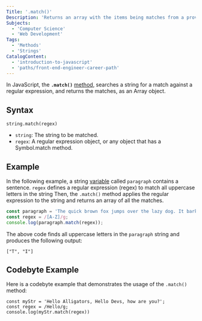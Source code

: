 ```yaml
---
Title: '.match()'
Description: 'Returns an array with the items being matches from a provided regular expression found in the string.'
Subjects:
  - 'Computer Science'
  - 'Web Development'
Tags:
  - 'Methods'
  - 'Strings'
CatalogContent:
  - 'introduction-to-javascript'
  - 'paths/front-end-engineer-career-path'
---
```


In JavaScript, the **`.match()`** [method](https://www.codecademy.com/resources/docs/javascript/methods), searches a string for a match against a regular expression, and returns the matches, as an Array object.

## Syntax

```pseudo
string.match(regex)
```

- `string`: The string to be matched.
- `regex`: A regular expression object, or any object that has a Symbol.match method.

## Example

In the following example, a string [variable](https://www.codecademy.com/resources/docs/javascript/variables) called `paragraph` contains a sentence. `regex` defines a regular expression (regex) to match all uppercase letters in the string
Then, the `.match()` method applies the regular expression to the string and returns an array of all the matches.

```js
const paragraph = 'The quick brown fox jumps over the lazy dog. It barked.';
const regex = /[A-Z]/g;
console.log(paragraph.match(regex));
```

The above code finds all uppercase letters in the `paragraph` string and produces the following output:

```shell
["T", "I"]
```

## Codebyte Example

Here is a codebyte example that demonstrates the usage of the `.match()` method:

```codebyte/javascript
const myStr = 'Hello Alligators, Hello Devs, how are you?';
const regex = /Hello/g;
console.log(myStr.match(regex))
```

